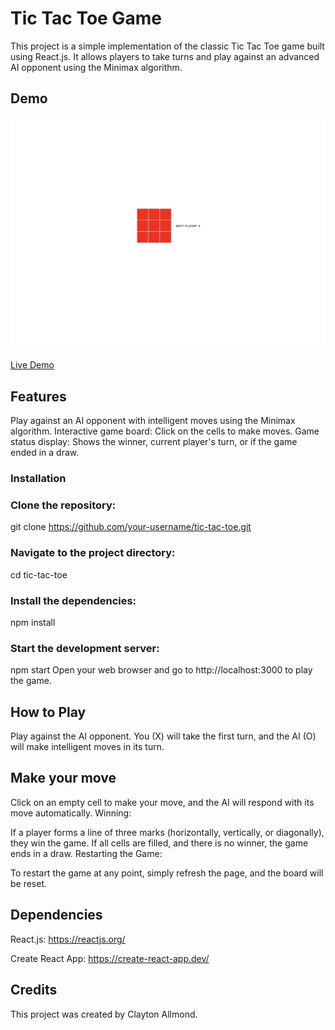 # Tic Tac Toe Game

This project is a simple implementation of the classic Tic Tac Toe game built using React.js. It allows players to take turns and play against an advanced AI opponent using the Minimax algorithm.

## Demo

![Screenshot of the tic-tac-toe game](https://github.com/Clay0277/Tic-Tac-Toe/blob/478a162308faebb036a2d2a11d8e7641de18aa1b/img/Screenshot%202023-07-27%20at%2012.20.23%20PM.png)

[Live Demo](https://clay0277.github.io/Tic-Tac-Toe/)

## Features

Play against an AI opponent with intelligent moves using the Minimax algorithm.
Interactive game board: Click on the cells to make moves.
Game status display: Shows the winner, current player's turn, or if the game ended in a draw.

### Installation

### Clone the repository:

git clone https://github.com/your-username/tic-tac-toe.git

### Navigate to the project directory:

cd tic-tac-toe

### Install the dependencies:

npm install

### Start the development server:

npm start
Open your web browser and go to http://localhost:3000 to play the game.

## How to Play

Play against the AI opponent. You (X) will take the first turn, and the AI (O) will make intelligent moves in its turn.

## Make your move

Click on an empty cell to make your move, and the AI will respond with its move automatically.
Winning:

If a player forms a line of three marks (horizontally, vertically, or diagonally), they win the game.
If all cells are filled, and there is no winner, the game ends in a draw.
Restarting the Game:

To restart the game at any point, simply refresh the page, and the board will be reset.

## Dependencies

React.js: https://reactjs.org/

Create React App: https://create-react-app.dev/

## Credits

This project was created by Clayton Allmond.

